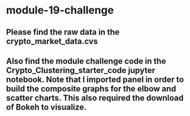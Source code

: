 # module-19-challenge

## Please find the raw data in the crypto_market_data.cvs
## Also find the module challenge code in the Crypto_Clustering_starter_code jupyter notebook. Note that I imported panel in order to build the composite graphs for the elbow and scatter charts. This also required the download of Bokeh to visualize.
